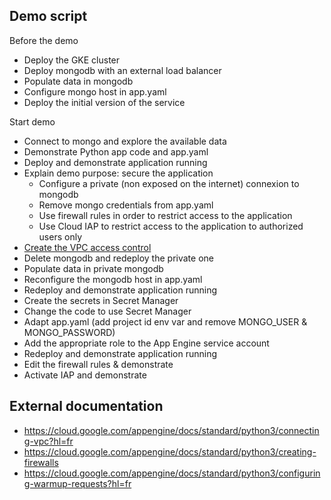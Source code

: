 ## Demo script

Before the demo
- Deploy the GKE cluster
- Deploy mongodb with an external load balancer
- Populate data in mongodb
- Configure mongo host in app.yaml
- Deploy the initial version of the service

Start demo
- Connect to mongo and explore the available data
- Demonstrate Python app code and app.yaml
- Deploy and demonstrate application running
- Explain demo purpose: secure the application
  * Configure a private (non exposed on the internet) connexion to mongodb
  * Remove mongo credentials from app.yaml
  * Use firewall rules in order to restrict access to the application
  * Use Cloud IAP to restrict access to the application to authorized users only
- [Create the VPC access control](https://console.cloud.google.com/networking/connectors/list?project=sandbox-aba)
- Delete mongodb and redeploy the private one
- Populate data in private mongodb
- Reconfigure the mongodb host in app.yaml
- Redeploy and demonstrate application running
- Create the secrets in Secret Manager
- Change the code to use Secret Manager
- Adapt app.yaml (add project id env var and remove MONGO_USER & MONGO_PASSWORD)
- Add the appropriate role to the App Engine service account
- Redeploy and demonstrate application running
- Edit the firewall rules & demonstrate
- Activate IAP and demonstrate
  
## External documentation

- https://cloud.google.com/appengine/docs/standard/python3/connecting-vpc?hl=fr
- https://cloud.google.com/appengine/docs/standard/python3/creating-firewalls
- https://cloud.google.com/appengine/docs/standard/python3/configuring-warmup-requests?hl=fr